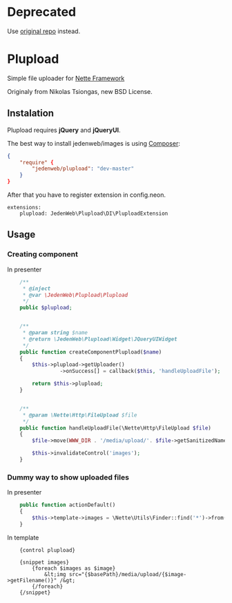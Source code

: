 # Deprecated

Use [original repo](http://github.com/echo511/Plupload) instead.

# Plupload

Simple file uploader for [Nette Framework](http://nette.org/)

Originaly from Nikolas Tsiongas, new BSD License.

## Instalation

Plupload requires **jQuery** and **jQueryUI**.

The best way to install jedenweb/images is using  [Composer](http://getcomposer.org/):


```json
{
	"require" {
		"jedenweb/plupload": "dev-master"
	}
}
```

After that you have to register extension in config.neon.

```neon
extensions:
	plupload: JedenWeb\Plupload\DI\PluploadExtension
```


## Usage

### Creating component

In presenter

```php
	/**
	 * @inject
	 * @var \JedenWeb\Plupload\Plupload
	 */
	public $plupload;


	/**
	 * @param string $name
	 * @return \JedenWeb\Plupload\Widget\JQueryUIWidget
	 */
	public function createComponentPlupload($name)
	{
		$this->plupload->getUploader()
				 ->onSuccess[] = callback($this, 'handleUploadFile');

		return $this->plupload;
	}


	/**
	 * @param \Nette\Http\FileUpload $file
	 */
	public function handleUploadFile(\Nette\Http\FileUpload $file)
	{
		$file->move(WWW_DIR . '/media/upload/'. $file->getSanitizedName());

		$this->invalidateControl('images');
	}
```

### Dummy way to show uploaded files

In presenter

```php
	public function actionDefault()
	{
		$this->template->images = \Nette\Utils\Finder::find('*')->from(WWW_DIR . '/media/upload');
	}
```

In template

```latte
	{control plupload}

	{snippet images}
		{foreach $images as $image}
			&lt;img src="{$basePath}/media/upload/{$image->getFilename()}" /&gt;
		{/foreach}
	{/snippet}
```
